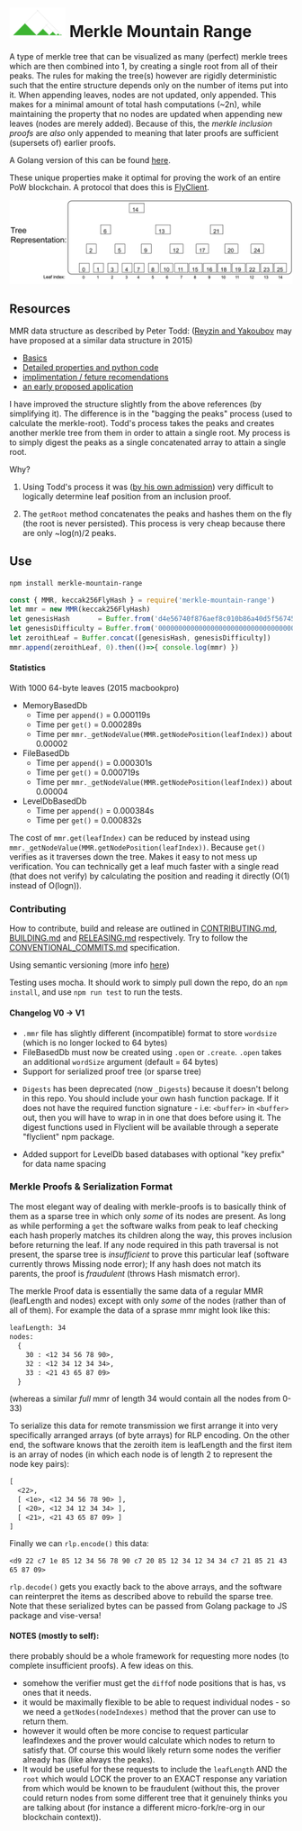 # <img src="img/logo.png" alt="alt text" width="100" height="whatever"> Merkle Mountain Range

A type of merkle tree that can be visualized as many (perfect) merkle trees which are then combined into 1, by creating a single root from all of their peaks. The rules for making the tree(s) however are rigidly deterministic such that the entire structure depends only on the number of items put into it. When appending leaves, nodes are not updated, only appended. This makes for a minimal amount of total hash computations (~2n), while maintaining the property that no nodes are updated when appending new leaves (nodes are merely added). Because of this, the _merkle inclusion proofs_ are _also_ only appended to meaning that later proofs are sufficient (supersets of) earlier proofs.

A Golang version of this can be found [here](https://github.com/zmitton/go-merklemountainrange).

These unique properties make it optimal for proving the work of an entire PoW blockchain. A protocol that does this is [FlyClient](https://www.youtube.com/watch?v=BPNs9EVxWrA).

![alt text](img/mmr.png "MMR graphical representation")

## Resources 

MMR data structure as described by Peter Todd:
([Reyzin and Yakoubov](https://eprint.iacr.org/2015/718.pdf) may have proposed at a similar data structure in 2015)
 
 - [Basics](https://github.com/opentimestamps/opentimestamps-server/blob/master/doc/merkle-mountain-range.md)
 - [Detailed properties and python code](https://github.com/proofchains/python-proofmarshal/blob/master/proofmarshal/mmr.py)
 - [implimentation / feture recomendations](https://github.com/mimblewimble/grin/blob/master/doc/mmr.md)
 - [an early proposed application](https://lists.linuxfoundation.org/pipermail/bitcoin-dev/2016-May/012715.html)

I have improved the structure slightly from the above references (by simplifying it). The difference is in the "bagging the peaks" process (used to calculate the merkle-root). Todd's process takes the peaks and creates another merkle tree from them in order to attain a single root. My process is to simply digest the peaks as a single concatenated array to attain a single root.

Why?

1. Using Todd's process it was ([by his own admission](https://github.com/proofchains/python-proofmarshal/blob/master/proofmarshal/mmr.py#L139)) very difficult to logically determine leaf position from an inclusion proof.

2. The `getRoot` method concatenates the peaks and hashes them on the fly (the root is never persisted). This process is very cheap because there are only ~log(n)/2 peaks.



## Use

```
npm install merkle-mountain-range
```

```javascript
const { MMR, keccak256FlyHash } = require('merkle-mountain-range')
let mmr = new MMR(keccak256FlyHash)
let genesisHash       = Buffer.from('d4e56740f876aef8c010b86a40d5f56745a118d0906a34e69aec8c0db1cb8fa3','hex')
let genesisDifficulty = Buffer.from('0000000000000000000000000000000000000000000000000000000400000000','hex')
let zeroithLeaf = Buffer.concat([genesisHash, genesisDifficulty])
mmr.append(zeroithLeaf, 0).then(()=>{ console.log(mmr) })
```

#### Statistics

With 1000 64-byte leaves (2015 macbookpro)
 - MemoryBasedDb
   - Time per `append()` =  0.000119s
   - Time per `get()` =  0.000289s
   - Time per `mmr._getNodeValue(MMR.getNodePosition(leafIndex))` about 0.00002
 - FileBasedDb
   - Time per `append()` =  0.000301s
   - Time per `get()` =  0.000719s
   - Time per `mmr._getNodeValue(MMR.getNodePosition(leafIndex))` about 0.00004
 - LevelDbBasedDb
   - Time per `append()` =  0.000384s
   - Time per `get()` =  0.000832s


The cost of `mmr.get(leafIndex)` can be reduced by instead using `mmr._getNodeValue(MMR.getNodePosition(leafIndex))`. Because `get()` verifies as it traverses down the tree. Makes it easy to not mess up verification. You can technically get a leaf much faster with a single read (that does not verify) by calculating the position and reading it directly (O(1) instead of O(logn)).

### Contributing

How to contribute, build and release are outlined in [CONTRIBUTING.md](https://github.com/zmitton/pristine/blob/master/CONTRIBUTING.md), [BUILDING.md](https://github.com/zmitton/pristine/blob/master/BUILDING.md) and [RELEASING.md](https://github.com/zmitton/pristine/blob/master/RELEASING.md) respectively. Try to follow the [CONVENTIONAL_COMMITS.md](https://github.com/zmitton/pristine/blob/master/CONVENTIONAL_COMMITS.md) specification.

Using semantic versioning (more info [here](https://github.com/zmitton/pristine/blob/master/VERSIONING.md))

Testing uses mocha. It should work to simply pull down the repo, do an `npm install`, and use `npm run test` to run the tests.


#### Changelog V0 -> V1

 - `.mmr` file has slightly different (incompatible) format to store `wordsize` (which is no longer locked to 64 bytes)
 - FileBasedDb must now be created using `.open` or `.create`. `.open` takes an additional `wordSize` argument (default = 64 bytes)
 - Support for serialized proof tree (or sparse tree)
 <!-- 4 - Refactor of `MMR` class methods into the `Position` class instead. -->
 <!-- 5 - New `_getLeafIndex(nodeIndex)` and `NewPosition(positionIndex)` functions -->
 - `Digests` has been deprecated (now `_Digests`) because it doesn't belong in this repo. You should include your own hash function package. If it does not have the required function signature - i.e: `<buffer>` in `<buffer>` out, then you will have to wrap in in one that does before using it. The digest functions used in Flyclient will be available through a seperate "flyclient" npm package.

 - Added support for LevelDb based databases with optional "key prefix" for data name spacing

### Merkle Proofs & Serialization Format


The most elegant way of dealing with merkle-proofs is to basically think of them as a sparse tree in which only _some_ of its nodes are present. As long as while performing a `get` the software walks from peak to leaf checking each hash properly matches its children along the way, this proves inclusion before returning the leaf. If any node required in this path traversal is not present, the sparse tree is _insufficient_ to prove this particular leaf (software currently throws Missing node error); If any hash does not match its parents, the proof is _fraudulent_ (throws Hash mismatch error).


The merkle Proof data is essentially the same data of a regular MMR (leafLength and nodes) except with only _some_ of the nodes (rather than of all of them). For example the data of a sprase mmr might look like this:

```
leafLength: 34
nodes:
  { 
    30 : <12 34 56 78 90>,
    32 : <12 34 12 34 34>,
    33 : <21 43 65 87 09>
  }
```
(whereas a similar _full_ mmr of length 34 would contain all the nodes from 0-33)

To serialize this data for remote transmission  we first arrange it into very specifically arranged arrays (of byte arrays) for RLP encoding. On the other end, the software knows that the zeroith item is leafLength and the first item is an array of nodes (in which each node is of length 2 to represent the node key pairs):

```
[
  <22>,
  [ <1e>, <12 34 56 78 90> ],
  [ <20>, <12 34 12 34 34> ],
  [ <21>, <21 43 65 87 09> ]
]
```

Finally we can `rlp.encode()` this data:

```
<d9 22 c7 1e 85 12 34 56 78 90 c7 20 85 12 34 12 34 34 c7 21 85 21 43 65 87 09>

```
`rlp.decode()` gets you exactly back to the above arrays, and the software can reinterpret the items as described above to rebuild the sparse tree. Note that these serialized bytes can be passed from Golang package to JS package and vise-versa!


#### NOTES (mostly to self):

there probably should be a whole framework for requesting more nodes (to complete insufficient proofs). A few ideas on this.

 - somehow the verifier must get the `diff`of node positions that is has, vs ones that it needs.
 - it would be maximally flexible to be able to request individual nodes - so we need a `getNodes(nodeIndexes)` method that the prover can use to return them.
 - however it would often be more concise to request particular leafIndexes and the prover would calculate which nodes to return to satisfy that. Of course this would likely return some nodes the verifier already has (like always the peaks).
 - It would be useful for these requests to include the `leafLength` AND the `root` which would LOCK the prover to an EXACT response any variation from which would be known to be fraudulent (without this, the prover could return nodes from some different tree that it genuinely thinks you are talking about (for instance a different micro-fork/re-org in our blockchain context)).

<!-- Asking myslef
 - how would the remote abstraction (of haivng a prover) be best designed? Would it be another layer on the database where it knows to remotely request/receive the extra nodes when it doesn't have them, and it saves them in the memory-db layer after it gets them? 


The problem Im having: ()


Maybe I should separate the MMRs (or databases) into types (3?... 4?). 

but there are others funcs only the proof type trees can do.

 - fullDb
 - sparseDb
 - peaksDb
 - rootDb

From the top going down, each would inherit from the lower one (and theirfore be a fully compatible superset of it). So, i.e. a `fullDB` is also a `sparseDb` and a `peaksDb` and a `rootDb`

There is already a problem with this, the old problem that the fileBasedDb (which should be a fullDb) can not easily perform `sparseDb` operations... Since sparseDbs can add leaves at any index, while fileBaedDb needs there to be (at the very least) A bunch of extra byte-padding in its place. Maybe this is solvable because the fileDb, can just throw an error when you try to add - say leaf #594875289 when it only currently contains up to leaf #1000. from the mmr standpoint is can do the operation, but the db should throw the error because it would violate the fullness property anyway. By that I mean that even if it were to do the op, it would no longer be a fullDb afterword. This isnt really true for the other relationships, is it?


here is the API:

new(hashingFunction, db = new MemoryBasedDb())
open(hashingFunction, db = new MemoryBasedDb())

newFromSerialized(hashingFunction, serializedDb)

serialize() all (doesnt do much for some of them) why do we need this even tho?
get(leafIndex, proof) all (does a verified get (so its useful for all of them)) //needs to take optional proof
append(value, proof) all (easy: return set(value, this.leafLength, proof)) //
getRoot(leafIndex) all but it relies on existing data in the rootOnly db. how to do this (other than caching)
getLeafLength() all
getNodeLength() all

set(value, leafIndex, proof) sparse only (others can only do last element) (existing js func should be 'set'). wait actually, you can probably set as long as you give a proof of the element that is being reset. Make sure that the implementation for 'set' is properly hashing up any right-siblings (if they exist (which they will only if this is a true set (rather than an append))). I don't think its properly doing this right now. Once this is fix, the function should work on ALL MMR types.

delete(leafIndex) // replace with setLeafLength(leafLength, proof). yes this would work (send proof of last elem at specified length) OK: now this function can do a totally different thing (unless its 'full'), that is it can set the length LONGER than the current length. This is an 'unsafe' function though, as there is no way to prove it (without all the new leaves which could have already been achieved through multiple appends). So this would be a feature to add unproven things... much like initiating a partial tree from a serialized subset of nodes. These are sortof a category of there own. Like an unsafe or unproven type of function. So i think that should be only the private version maybe. ok that works



getProof(leafIndexes, referenceTreeLength) yeah doesnt really make sense for anything except fullDb (and sparse can work sometimes but I'm not sure the use case)


_get(nodePosition) all (works fine but is unverified)
_getNodeValue(position) all (the recursion uses extra gas though for the peaksOnly and rootOnly versions) 
_verifyPath(currentPosition, currentValue, destinationPosition) all (but needs a good way to do it with supplied proofs)
_setLeafLength(leafLength) it should like throw an error with the fileBasedDb (because it will basically corrupt it). The levelDb based DB would actually work fine, but afterwords, it would no longer be a fullDb, it would be sparse only. So it might be worth explicitly saying so or something. Actually the best thing to do is to have the fileBaed throw an error. We do not really need a distinction between all the bellow version. They can exist under the hood, but all the same functions seem to fly for all of them (except the fileBasedDb which has been the issue from the start. It might be worth deprecating in favor of levelDb based version. Its sad to see it go though (considering its at least twice the storage efficiency). wait a minute. it does know its own leafLength so it can throw the error if you try this in the wrong context.
_hashUp(positionPairs) all (does need a layering solution for when proof db is given)


bottom line is that we probably don't need the hierarchy of these 4 types. We should just program such that they all work no matter the situation. The main plan should be to adopt a system of layering databases, so that they can be used in the regular way when suppling a proof (and other contexts). A change to the getNodeValue function could take care of this I guess if I pass it a temp db or something. Or should it be a tempMmr? the only diff is having a digest I guess which would always be the same, so temp db should be enough. either the getNodeValue function takes this extra db as an argument, or we stick a tempdb prop on the mmr instance and then delete it afterwords. Some of the functions would like to see all the nodes from the tempDb later added to the mmr (after the proof turns out to be valid). do we just _zip them on afterwords? seems fine I guess. as long as there is no reason to need layering more than 2 Dbs at a time... a recursive method would be possible otherwise (but we would still need the zip step (rather than keeping the layered dbs in place) otherwise it would degenerate the lookup process (arbitrary length db nestings))


The problem with a rootOnly db is that the root we now need to make a cached root that resets in many of the functions - set(), append(), _setLeafLength(), maybe hashUp(), others? Is there anotehr way to do this? maybe using mixins instead of inheritance? A lot of this seems like overkill. maybe these db distinctions are better as mmr distinctions... then i can give them a 'type', or even make another layer that inherits from baseMmr which overwrites the getRoot() function. 

After some implementation and practice, Ive realized that although the above functions apply to _all_ the mmr types, that only means that they make sense to have for that type, NOT that they can/should be implimented the same. I found out, that behavior differs greatly between the types, so 1 - its a matter relevent to the mmr NOT the db (db shouldnt know/care about mmr behavior), but also to do this, instead of having types with lots of conditionals, it seems that it will make more sense to go the inheritance route. i.e. each type is its own class inheriting from BaseMmr and overwriting many of its functions. The API can be identical which is nice.



-->



